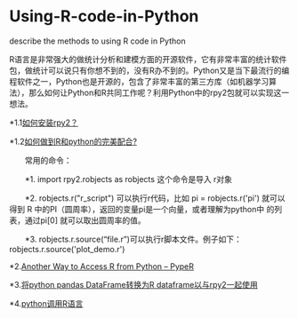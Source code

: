 # Using-R-code-in-Python
describe the methods to using R code in Python 

R语言是非常强大的做统计分析和建模方面的开源软件，它有非常丰富的统计软件包，做统计可以说只有你想不到的，没有R办不到的。Python又是当下最流行的编程软件之一，Python也是开源的，包含了非常丰富的第三方库（如机器学习算法），那么如何让Python和R共同工作呢？利用Python中的rpy2包就可以实现这一想法。

*1.1[如何安装rpy2？](https://cloud.tencent.com/developer/article/1107306)

*1.2[如何做到R和python的完美配合?](https://www.zhihu.com/question/38461788)

　　常用的命令：

　　*1. import rpy2.robjects as robjects    这个命令是导入 r对象

　　*2. robjects.r("r_script") 可以执行r代码，比如 pi = robjects.r('pi') 就可以得到 R 中的PI（圆周率），返回的变量pi是一个向量，或者理解为python中        的列表，通过pi[0] 就可以取出圆周率的值。

　　*3. robjects.r.source(“file.r”)可以执行r脚本文件。例子如下：robjects.r.source('plot_demo.r')
  
*2.[Another Way to Access R from Python – PypeR](https://statcompute.wordpress.com/2012/11/29/another-way-to-access-r-from-python-pyper/)

*3.[将python pandas DataFrame转换为R dataframe以与rpy2一起使用](https://codeday.me/bug/20190205/578792.html)

 *4.[python调用R语言](https://blog.csdn.net/suzyu12345/article/details/50587267)
